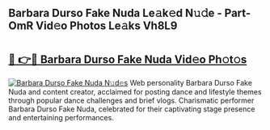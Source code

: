 ## Barbara Durso Fake Nuda Le𝚊k𝚎d N𝚞𝚍e - Part-OmR Vid𝚎o Photos Le𝚊ks Vh8L9

# <h2><a href="http://fbe8cl.evod.top/?m=Barbara+Durso+Fake+Nuda">🔗 👉🔴 Barbara Durso Fake Nuda Vid𝚎o Ph𝚘t𝚘s</a></h2>

[![Barbara Durso Fake Nuda N𝚞d𝚎s](https://i.imgur.com/8V9OHl7.gif)](http://fbe8cl.evod.top/?m=Barbara+Durso+Fake+Nuda)
Web personality Barbara Durso Fake Nuda and content creator, acclaimed for posting dance and lifestyle themes through popular dance challenges and brief vlogs. Charismatic performer Barbara Durso Fake Nuda, celebrated for their captivating stage presence and entertaining performances. 
